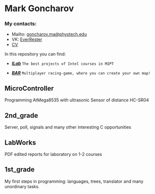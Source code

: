 # Mark Goncharov

### My contacts:
- Mailto: goncharov.ma@phystech.edu
- VK: [EverRester](https://vk.com/everrester)
- [CV](CV.pdf)
  
In this repository you can find:

* [***ILab***](https://github.com/MarkGoncharovAl/ILab) ```The best projects of Intel courses in MIPT```

* [***BAR***](https://github.com/MarkGoncharovAl/BAR_BuildAndRun_) 
```Multiplayer racing-game, where you can create your own map!```

MicroController
------
Programming AtMega8535 with ultrasonic Sensor of distance HC-SR04

2nd_grade
------
Server, poll, signals and many other interesting C opportunities

LabWorks
------
PDF edited reports for laboratory on 1-2 courses

1st_grade
------
My first steps in programming: languages, trees, translator
and many unordinary tasks.